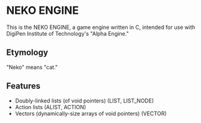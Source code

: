 NEKO ENGINE
===========

This is the NEKO ENGINE, a game engine written in C, intended for use with
DigiPen Institute of Technology's "Alpha Engine."


Etymology
---------

"Neko" means "cat."


Features
--------

* Doubly-linked lists (of void pointers) (LIST, LIST_NODE)
* Action lists (ALIST, ACTION)
* Vectors (dynamically-size arrays of void pointers) (VECTOR)